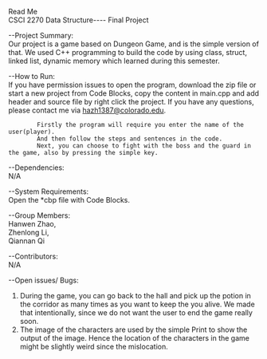 Read Me            
CSCI 2270 Data Structure---- Final Project


--Project Summary:       
            Our project is a game based on Dungeon Game, and is the simple version of that. We used C++ programming to build the code by using class, struct, linked list, dynamic memory which learned during this semester.


--How to Run:       
	If you have permission issues to open the program, download the zip file or start a new project from Code Blocks, copy the content in main.cpp and add header and source file by right click the project. If you have any questions, please contact me via hazh1387@colorado.edu.
	
            Firstly the program will require you enter the name of the user(player).
            And then follow the steps and sentences in the code.
            Next, you can choose to fight with the boss and the guard in the game, also by pressing the simple key.


--Dependencies:      
            N/A


--System Requirements:    
            Open the  *cbp file with Code Blocks.


--Group Members:      
            Hanwen Zhao,     
            Zhenlong Li,     
            Qiannan Qi

--Contributors:      
	N/A

--Open issues/ Bugs:
  1. During the game, you can go back to the hall and pick up the potion in the corridor as many times as you want to keep the you alive. We made that intentionally, since we do not want the user to end the game really soon.
  2. The image of the characters are used by the simple Print to show the output of the image. Hence the location of the characters in the game might be slightly weird since the mislocation.


